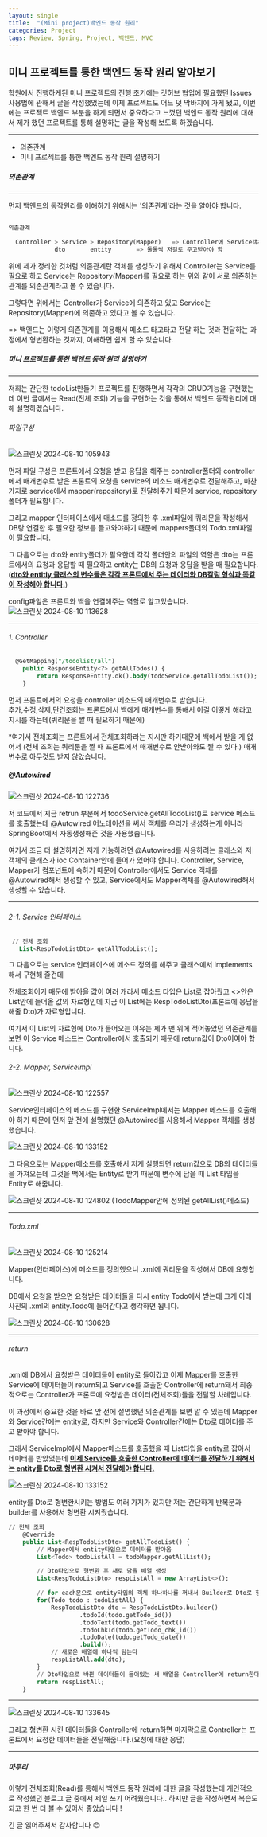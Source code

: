 ```yaml
---
layout: single
title:  "(Mini project)백엔드 동작 원리"
categories: Project
tags: Review, Spring, Project, 백엔드, MVC
---
```


미니 프로젝트를 통한 백엔드 동작 원리 알아보기
---

학원에서 진행하게된 미니 프로젝트의 진행 초기에는 깃허브 협업에 필요했던 Issues 사용법에 관해서 글을 작성했었는데 이제 프로젝트도 어느 덧 막바지에 가게 됐고, 이번에는 프로젝트 백엔드 부분을 하게 되면서 중요하다고 느꼈던 백엔드 동작 원리에 대해서 제가 했던 프로젝트를 통해 설명하는 글을 작성해 보도록 하겠습니다.

---

- 의존관계
- 미니 프로젝트를 통한 백엔드 동작 원리 설명하기



##### 의존관계
---

먼저 백엔드의 동작원리를 이해하기 위해서는 '의존관계'라는 것을 알아야 합니다.   

```sql

의존관계

  Controller > Service > Repository(Mapper)   => Controller에 Service객체를 생성하고 > Service에 Mapper객체를 생성한다.
             dto       entity       => 둘둘씩 저걸로 주고받아야 함
```

위에 제가 정리한 것처럼 의존관계란 객체를 생성하기 위해서 Controller는 Service를 필요로 하고 Service는 Repository(Mapper)를
필요로 하는 위와 같이 서로 의존하는 관계를 의존관계라고 볼 수 있습니다.   

그렇다면 위에서는 Controller가 Service에 의존하고 있고 Service는 Repository(Mapper)에 의존하고 있다고 볼 수 있습니다.

=> 백엔드는 이렇게 의존관계를 이용해서 메소드 타고타고 전달 하는 것과 전달하는 과정에서 형변환하는 것까지, 이해하면 쉽게 할 수 있습니다.


##### 미니 프로젝트를 통한 백엔드 동작 원리 설명하기
---

저희는 간단한 todoList만들기 프로젝트를 진행하면서 각각의 CRUD기능을 구현했는데 이번 글에서는 Read(전체 조회) 기능을 구현하는 것을 통해서 백엔드 동작원리에 대해 설명하겠습니다.


###### 파일구성
![스크린샷 2024-08-10 105943](https://github.com/user-attachments/assets/89b84101-909e-4a4d-be6e-2d0794d26360)

먼저 파일 구성은 프론트에서 요청을 받고 응답을 해주는 controller폴더와 controller에서 매개변수로 받은 프론트의 요청을 service의 메소드 매개변수로 전달해주고, 마찬가지로 service에서 mapper(repository)로 전달해주기 때문에 service, repository폴더가 필요합니다.   

그리고 mapper 인터페이스에서 매소드를 정의한 후 .xml파일에 쿼리문을 작성해서 DB랑 연결한 후 필요한 정보를 들고와야하기 때문에 mappers폴더의 Todo.xml파일이 필요합니다.   

그 다음으로는 dto와 entity폴더가 필요한데 각각 폴더안의 파일의 역할은 dto는 프론트에서의 요청과 응답할 때 필요하고 entity는 DB의 요청과 응답을 받을 때 필요합니다.   
(__<u>dto와 entitiy 클래스의 변수들은 각각 프론트에서 주는 데이터와 DB칼럼 형식과 똑같이 작성해야 합니다.</u>__)

config파일은 프론트와 백을 연결해주는 역할로 알고있습니다.
![스크린샷 2024-08-10 113628](https://github.com/user-attachments/assets/8882ea7f-b25e-4249-b9bd-6c7d44d81271)

---

###### 1. Controller

```sql
  @GetMapping("/todolist/all")
    public ResponseEntity<?> getAllTodos() {
        return ResponseEntity.ok().body(todoService.getAllTodoList());
    }
  ```

  먼저 프론트에서의 요청을 controller 메소드의 매개변수로 받습니다.   
   추가,수정,삭제,단건조회는 프론트에서 백에게 매개변수를 통해서 이걸 어떻게 해라고 지시를 하는데(쿼리문을 짤 때 필요하기 때문에)    

  *여기서 전체조회는 프론트에서 전체조회하라는 지시만 하기때문에 백에서 받을 게 없어서 (전체 조회는 쿼리문을 짤 때 프론트에서 매개변수로 안받아와도 짤 수 있다.) 매개변수로 아무것도 받지 않았습니다.   
  
  ##### @Autowired
  ![스크린샷 2024-08-10 122736](https://github.com/user-attachments/assets/9194c2e7-d190-46da-8c9a-d6735d3f702a)    


  저 코드에서 지금 retrun 부분에서 todoService.getAllTodoList()로 
  service 메소드를 호출했는데 @Autowired 어노테이션을 써서 객체를 우리가 생성하는게 아니라 SpringBoot에서 자동생성해준 것을 사용했습니다.   

  여기서 조금 더 설명하자면 저게 가능하려면 @Autowired를 사용하려는 클래스와 저 객체의 클래스가 ioc Container안에 들어가 있어야 합니다. Controller, Service, Mapper가 컴포넌트에 속하기 때문에 
  Controller에서도 Service 객체를  @Autowired해서 생성할 수 있고,
  Service에서도 Mapper객체를 @Autowired해서 생성할 수 있습니다.

  ---

  ###### 2-1. Service 인터페이스 

  ```sql
   // 전체 조회
     List<RespTodoListDto> getAllTodoList();
  ```

그 다음으로는 service 인터페이스에 메소드 정의를 해주고 클래스에서 implements해서 구현해 줄건데   

전체조회이기 때문에 받아올 값이 여러 개라서 메소드 타입은 List로 잡아줬고 <>안은 List안에 들어올 값의 자료형인데 지금 이 List에는 RespTodoListDto(프론트에 응답을 해줄 Dto)가 자료형입니다.

여기서 이 List의 자료형에 Dto가 들어오는 이유는 제가 맨 위에 적어놓았던 의존관계를 보면 이 Service 메소드는 Controller에서 호출되기 때문에 return값이 Dto이여야 합니다.   


###### 2-2. Mapper, ServiceImpl

![스크린샷 2024-08-10 122557](https://github.com/user-attachments/assets/222feb15-827e-42e1-a344-f067d207ec6f)

Service인터페이스의 메소드를 구현한 ServiceImpl에서는 Mapper 메소드를 호출해야 하기 때문에 먼저 앞 전에 설명했던 @Autowired를 사용해서 Mapper 객체를 생성했습니다.


![스크린샷 2024-08-10 133152](https://github.com/user-attachments/assets/3fcbe0fa-f5c4-4d25-82bb-31aeed070b66)

그 다음으로는 Mapper메소드를 호출해서 저게 실행되면 return값으로 DB의 데이터들을 가져오는데 그것을 백에서는 Entity로 받기 때문에 변수에 담을 때 List 타입을 Entity로 해줍니다.   

![스크린샷 2024-08-10 124802](https://github.com/user-attachments/assets/694c76f6-c0c4-4326-ae54-c51b17658135)
(TodoMapper안에 정의된 getAllList()메소드)   

---

###### Todo.xml

![스크린샷 2024-08-10 125214](https://github.com/user-attachments/assets/f59c2386-7d7f-493f-bb34-e7e559b9d3cb)

Mapper(인터페이스)에 메소드를 정의했으니 .xml에 쿼리문을 작성해서 DB에 요청합니다.   

DB에서 요청을 받으면 요청받은 데이터들을 다시 entity Todo에서 받는데 그게 아래 사진의 .xml의 entity.Todo에 들어간다고 생각하면 됩니다.   

![스크린샷 2024-08-10 130628](https://github.com/user-attachments/assets/52c88a27-8c6b-4450-9bfe-d009c2d49101)

---

###### return

.xml에 DB에서 요청받은 데이터들이 entity로 들어갔고 이제 Mapper를 호출한 Service에 데이터들이 return되고 Service를 호출한 Controller에 return돼서 최종적으로는 Controller가 프론트에 요청받은 데이터(전체조회)들을 전달할 차례입니다.   

이 과정에서 중요한 것을 바로 앞 전에 설명했던 의존관계를 보면 알 수 있는데 Mapper와 Service간에는 entity로, 하지만 Service와 Controller간에는 Dto로 데이터를 주고 받아야 합니다.  

그래서 ServiceImpl에서 Mapper메소드를 호출했을 때 List타입을 entity로 잡아서 데이터를 받았었는데 __<u>이제 Service를 호출한 Controller에 데이터를 전달하기 위해서는 entity를 Dto로 형변환 시켜서 전달해야 합니다.</u>__

![스크린샷 2024-08-10 133152](https://github.com/user-attachments/assets/3fcbe0fa-f5c4-4d25-82bb-31aeed070b66)


entity를 Dto로 형변환시키는 방법도 여러 가지가 있지만 저는 간단하게 반복문과 builder를 사용해서 형변환 시켜줬습니다.

```sql
// 전체 조회
    @Override
    public List<RespTodoListDto> getAllTodoList() {
        // Mapper에서 entity타입으로 데이터를 받아옴
        List<Todo> todoListAll = todoMapper.getAllList();

        // Dto타입으로 형변환 후 새로 담을 배열 생성
        List<RespTodoListDto> respListAll = new ArrayList<>();

        // for each문으로 entity타입의 객체 하나하나를 꺼내서 Builder로 Dto로 형변환 후
        for(Todo todo : todoListAll) {
            RespTodoListDto dto = RespTodoListDto.builder()
                    .todoId(todo.getTodo_id())
                    .todoText(todo.getTodo_text())
                    .todoChkId(todo.getTodo_chk_id())
                    .todoDate(todo.getTodo_date())
                    .build();
            // 새로운 배열에 하나씩 담는다
            respListAll.add(dto);
        }
        // Dto타입으로 바뀐 데이터들이 들어있는 새 배열을 Controller에 return한다.
        return respListAll;
    }

```
---

![스크린샷 2024-08-10 133645](https://github.com/user-attachments/assets/4576584f-0854-40b1-85fb-b4723e73137b)

그리고 형변환 시킨 데이터들을 Controller에 return하면 마지막으로 Controller는 프론트에서 요청한 데이터들을 전달해줍니다.(요청에 대한 응답)

---
##### 마무리

이렇게 전체조회(Read)를 통해서 백엔드 동작 원리에 대한 글을 작성했는데 개인적으로 작성했던 블로그 글 중에서 제일 쓰기 어려웠습니다.. 하지만 글을 작성하면서 복습도 되고 한 번 더 볼 수 있어서 좋았습니다 !  

긴 글 읽어주셔서 감사합니다 😊